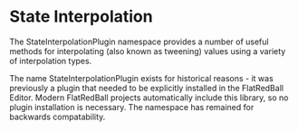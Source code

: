 # State Interpolation

The StateInterpolationPlugin namespace provides a number of useful methods for interpolating (also known as tweening) values using a variety of interpolation types.

The name StateInterpolationPlugin exists for historical reasons - it was previously a plugin that needed to be explicitly installed in the FlatRedBall Editor. Modern FlatRedBall projects automatically include this library, so no plugin installation is necessary. The namespace has remained for backwards compatability.
